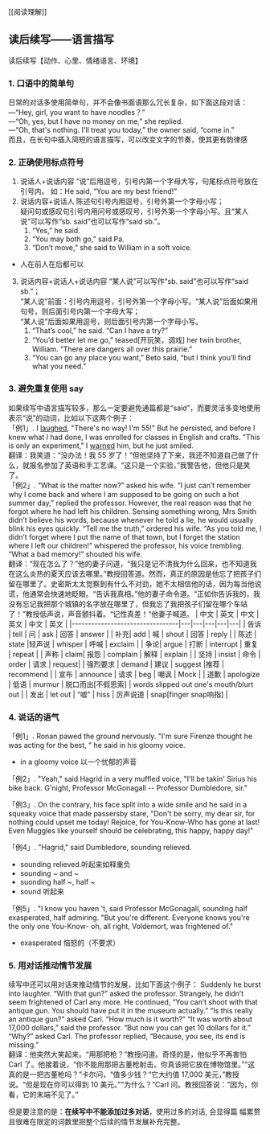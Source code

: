 [[阅读理解]]
## 读后续写——语言描写
读后续写【动作、心里、情绪语言、环境】
### 1. 口语中的简单句
日常的对话多使用简单句，并不会像书面语那么冗长复杂，如下面这段对话：  
—“Hey, girl, you want to have noodles？”   
—“Oh, yes, but I have no money on me,” she replied.   
—“Oh, that's nothing. I'll treat you today,” the owner said, “come in.”   
而且，在长句中插入简短的语言描写，可以改变文字的节奏，使其更有韵律感

### 2. 正确使用标点符号
1.  说话人+说话内容
“说”后用逗号，引号内第一个字母大写，句尾标点符号放在引号内。
如：He said, “You are my best friend!”  
2.  说话内容+说话人
陈述句引号内用逗号，引号外第一个字母小写；  
疑问句或感叹句引号内用问号或感叹号，引号外第一个字母小写。且“某人说”可以写作“sb. said”也可以写作“said
sb.”。
    1. “Yes,” he said. 
    2.  “You may both go,” said Pa. 
    3.  “Don’t move,” she said to William in a soft voice.    
- 人在前人在后都可以

3. 说话内容+说话人+说话内容
“某人说”可以写作“sb. said”也可以写作“said sb.”；  
“某人说”前面：引号内用逗号，引号外第一个字母小写。“某人说”后面如果用句号，则后面引号内第一个字母大写；  
“某人说”后面如果用逗号，则后面引号内第一个字母小写。  
    1. “That’s cool,” he said. “Can I have a try?”   
    2. “You’d better let me go,” teased[开玩笑，调戏] her twin brother, William. “There are dangers all over this prairie.”  
    3. “You can go any place you want,” Beto said, “but I think you’ll find what you need.”

### 3. 避免重复使用 say
如果续写中语言描写较多，那么一定要避免通篇都是“said”，而要灵活多变地使用表示“说”的动词，比如以下这两个例子：  
「例1」. I <u>laughed</u>, "There's no way! I'm 55!" But he persisted, and before I knew what I had done, I was enrolled for classes in English and crafts. "This is only an experiment," I <u>warned</u> him, but he just smiled.   
翻译：我笑道：“没办法！我 55 岁了！”但他坚持了下来，我还不知道自己做了什么，就报名参加了英语和手工艺课。“这只是一个实验，”我警告他，但他只是笑了。  
「例2」. “What is the matter now?” asked his wife. “I just can’t remember why I come back and where I am supposed to be going on such a hot summer day,” replied the professor. However, the real reason was that he forgot where he had left his children. Sensing something wrong, Mrs Smith didn’t believe his words, because whenever he told a lie, he would usually blink his eyes quickly. “Tell me the truth,” ordered his wife. “As you told me, I didn’t forget where I put the name of that town, but I forget the station where I left our children!” whispered the professor, his voice trembling. “What a bad memory!” shouted his wife.   
翻译：“现在怎么了？”他的妻子问道，“我只是记不清我为什么回来，也不知道我在这么炎热的夏天应该去哪里。”教授回答道。然而，真正的原因是他忘了把孩子们留在哪里了。史密斯太太觉察到有什么不对劲，她不太相信他的话，因为每当他说谎，他通常会快速地眨眼。“告诉我真相。”他的妻子命令道。“正如你告诉我的，我没有忘记我把那个城镇的名字放在哪里了，但我忘了我把孩子们留在哪个车站了！”教授低声说，声音颤抖着。“记性真差！“他妻子喊道。
| 中文      |   英文 | 中文  |  英文 |  中文  | 英文  |
|---------------------------------|---|---|---|---|---|
| 告诉         |   tell |  问  |  ask |  回答   | answer  |
| 补充|    add          |  喊  |  shout  |  回答  |  reply |
| 陈述 |   state   |轻声说    | whisper  | 呼喊    |    exclaim     |
| 争论| argue  | 打断   | interrupt   |  重复 | repeat  |
| 声称 |  claim|    报怨   | complain   |  解释 |   explain |
| 坚持  |   insist  |   命令 |   order  |  请求  |   request|
| 强烈要求   | demand    | 建议 | suggest   |推荐   | recommend      |
| 宣布    |  announce      |  请求    |  beg  |   嘲讽  | Mock  |
| 道歉    |  apologize    | 低语        | murmur   |   脱口而出[不假思索] | words slipped  out one's mouth/blurt out  |
| 发出  | let out   |   “嘘”       | hiss  |  厉声说道 |   snap[finger snap响指]  |

### 4. 说话的语气
「例1」. Ronan pawed the ground nervously. "I'm sure Firenze thought he was acting for
the best, " he said in his gloomy voice.   
- in a gloomy voice 以一个忧郁的声音  


「例2」. "Yeah," said Hagrid in a very muffled voice, "I'll be takin' Sirius his bike back. G'night, Professor McGonagall -- Professor Dumbledore, sir."   


「例3」. On the contrary, his face split into a wide smile and he said in a squeaky voice that made passersby stare, "Don't be sorry, my dear sir, for nothing could upset me today! Rejoice, for You-Know-Who has gone at last! Even Muggles like yourself should be celebrating, this happy, happy day!"   


「例4」. "Hagrid," said Dumbledore, sounding relieved.   
- sounding relieved.听起来如释重负
- sounding ~ and ~
- suonding half ~, half ~
- sound 听起来

「例5」. "I know you haven 't, said Professor McGonagall, sounding half exasperated, half admiring. "But you're different. Everyone knows you're the only one You-Know- oh, all right, Voldemort, was frightened of."
- exasperated 恼怒的（不要求）

### 5. 用对话推动情节发展
续写中还可以用对话来推动情节的发展，比如下面这个例子：
Suddenly he burst into laughter. “With that gun?” asked the professor. Strangely, he didn’t seem frightened of Carl any more. He continued, “You can’t shoot with that antique gun. You should have put it in the museum actually.” “Is this really an antique gun?” asked Carl. “How much is it worth?” “It was worth about 17,000 dollars,” said the professor. “But now you can get 10 dollars for it.” “Why?” asked Carl. The professor replied, “Because, you see, its end is missing.”   
翻译：他突然大笑起来。“用那把枪？”教授问道。奇怪的是，他似乎不再害怕 Carl 了。他接着说，“你不能用那把古董枪射击。你真该把它放在博物馆里。”“这真的是一把古董枪吗？”卡尔问，“值多少钱？“它大约值 17,000 美元，”教授说。“但是现在你可以得到 10 美元。”“为什么？”Carl 问。教授回答说：“因为，你看，它的末端不见了。” 
<!--错误示范↑-->
但是要注意的是：**在续写中不能添加过多对话**，使用过多的对话, 会显得篇
幅累赘且很难在限定的词数里把整个后续的情节发展补充完整。
